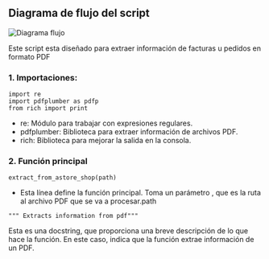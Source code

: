 ## Diagrama de flujo del script

![Diagrama flujo](https://github.com/user-attachments/assets/55e7ead8-179c-4d5e-bf40-c7004d861e97)

Este script esta diseñado para extraer información de facturas u pedidos en formato PDF
### 1. Importaciones:

```
import re
import pdfplumber as pdfp
from rich import print
```

- re: Módulo para trabajar con expresiones regulares.
- pdfplumber: Biblioteca para extraer información de archivos PDF.
- rich: Biblioteca para mejorar la salida en la consola.


### 2. Función principal
```Función principal
extract_from_astore_shop(path)
```
- Esta línea define la función principal. Toma un parámetro , que es la ruta al archivo PDF que se va a procesar.path

```Esta es una docstring
""" Extracts information from pdf"""
```
Esta es una docstring, que proporciona una breve descripción de lo que hace la función. En este caso, indica que la función extrae información de un PDF.


